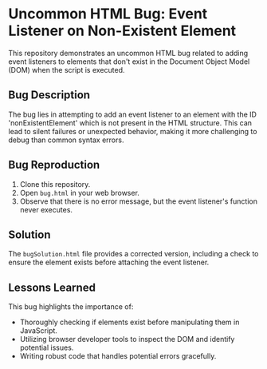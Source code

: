 # Uncommon HTML Bug: Event Listener on Non-Existent Element

This repository demonstrates an uncommon HTML bug related to adding event listeners to elements that don't exist in the Document Object Model (DOM) when the script is executed.

## Bug Description
The bug lies in attempting to add an event listener to an element with the ID 'nonExistentElement' which is not present in the HTML structure.  This can lead to silent failures or unexpected behavior, making it more challenging to debug than common syntax errors.

## Bug Reproduction
1. Clone this repository.
2. Open `bug.html` in your web browser.
3. Observe that there is no error message, but the event listener's function never executes.

## Solution
The `bugSolution.html` file provides a corrected version, including a check to ensure the element exists before attaching the event listener.

## Lessons Learned
This bug highlights the importance of:
* Thoroughly checking if elements exist before manipulating them in JavaScript.
* Utilizing browser developer tools to inspect the DOM and identify potential issues.
* Writing robust code that handles potential errors gracefully.